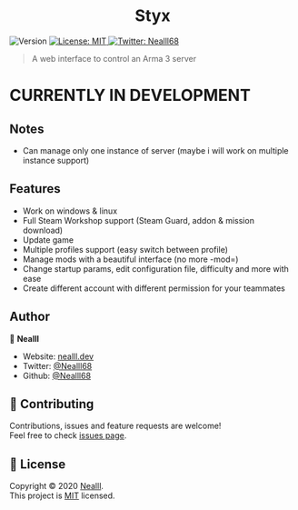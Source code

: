 <h1 align="center">Styx</h1>

<p>
  <img alt="Version" src="https://img.shields.io/badge/version-1.0.0-blue.svg?cacheSeconds=2592000" />
  <a href="https://github.com/Nealll68/styx/blob/master/LICENCE" target="_blank" rel="noopener noreferrer">
    <img alt="License: MIT" src="https://img.shields.io/badge/License-MIT-yellow.svg" />
  </a>
  <a href="https://twitter.com/Nealll68" target="_blank" rel="noopener noreferrer">
    <img alt="Twitter: Nealll68" src="https://img.shields.io/twitter/follow/Nealll68.svg?style=social" />
  </a>
</p>

> A web interface to control an Arma 3 server

<h1>CURRENTLY IN DEVELOPMENT</h1>

## Notes

* Can manage only one instance of server (maybe i will work on multiple instance support)

## Features

* Work on windows & linux
* Full Steam Workshop support (Steam Guard, addon & mission download)
* Update game
* Multiple profiles support (easy switch between profile)
* Manage mods with a beautiful interface (no more -mod=)
* Change startup params, edit configuration file, difficulty and more with ease
* Create different account with different permission for your teammates 

## Author

👤 **Nealll**

* Website: [nealll.dev](https://nealll.dev)
* Twitter: [@Nealll68](https://twitter.com/Nealll68)
* Github: [@Nealll68](https://github.com/Nealll68)

## 🤝 Contributing

Contributions, issues and feature requests are welcome!<br />Feel free to check [issues page](https://github.com/Nealll68/styx/issues). 

## 📝 License

Copyright © 2020 [Nealll](https://github.com/Nealll68).<br />
This project is [MIT](https://github.com/Nealll68/styx/blob/master/LICENCE) licensed.